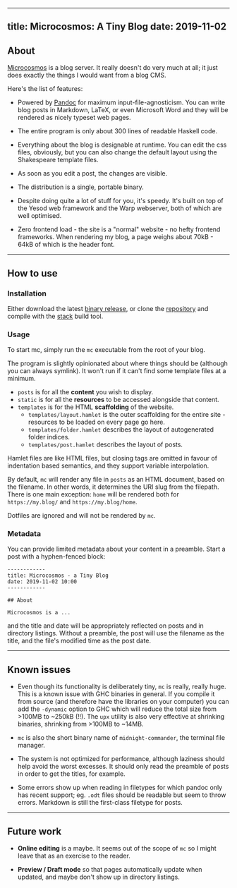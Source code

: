 ------------
title: Microcosmos: A Tiny Blog
date: 2019-11-02
------------

## About

[Microcosmos](https://github.com/dixonary/microcosmos) is a blog server. It really doesn't do very much at all; it just does exactly the things I would want from a blog CMS. 

Here's the list of features:

* Powered by [Pandoc](https://pandoc.org) for maximum input-file-agnosticism. You can write blog posts in Markdown, LaTeX, or even Microsoft Word and they will be rendered as nicely typeset web pages.

* The entire program is only about 300 lines of readable Haskell code.

* Everything about the blog is designable at runtime. You can edit the css files, obviously, but you can also change the default layout using the Shakespeare template files.

* As soon as you edit a post, the changes are visible.

* The distribution is a single, portable binary.

* Despite doing quite a lot of stuff for you, it's speedy. It's built on top of the Yesod web framework and the Warp webserver, both of which are well optimised.

* Zero frontend load - the site is a "normal" website - no hefty frontend frameworks. When rendering my blog, a page weighs about 70kB - 64kB of which is the header font.

***

## How to use

### Installation

Either download the latest [binary release](https://github.com/dixonary/microcosmos/releases), or clone the [repository](https://github.com/dixonary) and compile with the [stack](https://haskellstack.org) build tool.

### Usage
To start mc, simply run the `mc` executable from the root of your blog. 

The program is slightly opinionated about where things should be (although you can always symlink). It won't run if it can't find some template files at a minimum.

* `posts` is for all the **content** you wish to display.
* `static` is for all the **resources** to be accessed alongside that content.
* `templates` is for the HTML **scaffolding** of the website.
  * `templates/layout.hamlet` is the outer scaffolding for the entire site - resources to be loaded on every page go here.
  * `templates/folder.hamlet` describes the layout of autogenerated folder indices.
  * `templates/post.hamlet` describes the layout of posts.

Hamlet files are like HTML files, but closing tags are omitted in favour of indentation based semantics, and they support variable interpolation.

By default, `mc` will render any file in `posts` as an HTML document, based on the filename. In other words, it determines the URI slug from the filepath. There is one main exception: `home` will be rendered both for `https://my.blog/` and `https://my.blog/home`.

Dotfiles are ignored and will not be rendered by `mc`. 

### Metadata

You can provide limited metadata about your content in a preamble. Start a post with a hyphen-fenced block:

    ------------
    title: Microcosmos - a Tiny Blog
    date: 2019-11-02 10:00
    ------------

    ## About

    Microcosmos is a ...

and the title and date will be appropriately reflected on posts and in directory listings. Without a preamble, the post will use the filename as the title, and the file's modified time as the post date.

***

## Known issues

* Even though its functionality is deliberately tiny, `mc` is really, really huge. This is a known issue with GHC binaries in general. If you compile it from source (and therefore have the libraries on your computer) you can add the `-dynamic` option to GHC which will reduce the total size from >100MB to ~250kB (!!). The `upx` utility is also very effective at shrinking binaries, shrinking from >100MB to ~14MB.

* `mc` is also the short binary name of `midnight-commander`, the terminal file manager. 

* The system is not optimized for performance, although laziness should help avoid the worst excesses. It should only read the preamble of posts in order to get the titles, for example.

* Some errors show up when reading in filetypes for which pandoc only has recent support; eg. `.odt` files should be readable but seem to throw errors. Markdown is still the first-class filetype for posts.

***

## Future work

* **Online editing** is a maybe. It seems out of the scope of `mc` so I might leave that as an exercise to the reader.

* **Preview / Draft mode** so that pages automatically update when updated, and maybe don't show up in directory listings.
